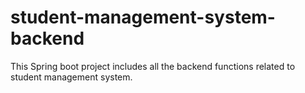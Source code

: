 # student-management-system-backend
This Spring boot project includes all the backend functions related to student management system.
